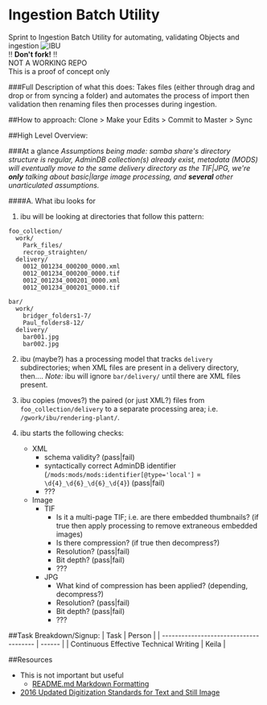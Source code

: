 # Ingestion Batch Utility
Sprint to Ingestion Batch Utility for automating, validating Objects and ingestion
![IBU](http://i.imgur.com/wTI6m0G.png)
<br/>:bangbang: **Don't fork!** :bangbang:<br/>
NOT A WORKING REPO<br/>
This is a proof of concept only

###Full Description of what this does:
  Takes files (either through drag and drop or from syncing a folder) and automates the process
  of import then validation then renaming files then processes during ingestion.

##How to approach:
Clone > Make your Edits > Commit to Master > Sync


##High Level Overview:

###At a glance
*Assumptions being made: samba share's directory structure is regular, AdminDB collection(s) already exist, metadata (MODS) will eventually move to the same delivery directory as the TIF|JPG, we're __only__ talking about basic|large image processing, and __several__ other unarticulated assumptions.*

####A. What ibu looks for

1. ibu will be looking at directories that follow this pattern:

```shell
foo_collection/
  work/
    Park_files/
    recrop_straighten/
  delivery/
    0012_001234_000200_0000.xml
    0012_001234_000200_0000.tif
    0012_001234_000201_0000.xml
    0012_001234_000201_0000.tif

bar/
  work/
    bridger_folders1-7/
    Paul_folders8-12/
  delivery/
    bar001.jpg
    bar002.jpg
```

2. ibu (maybe?) has a processing model that tracks `delivery` subdirectories; when XML files are present in a delivery directory, then.... *Note:* ibu will ignore `bar/delivery/` until there are XML files present.
 
3. ibu copies (moves?) the paired (or just XML?) files from `foo_collection/delivery` to a separate processing area; i.e. `/gwork/ibu/rendering-plant/`.

4. ibu starts the following checks:
	* XML
		* schema validity? (pass|fail)
		* syntactically correct AdminDB identifier (`/mods:mods/mods:identifier[@type='local']` = `\d{4}_\d{6}_\d{6}_\d{4}`) (pass|fail)
		* ???
	* Image
		* TIF 
			* Is it a multi-page TIF; i.e. are there embedded thumbnails? (if true then apply processing to remove extraneous embedded images)
			* Is there compression? (if true then decompress?)
			* Resolution? (pass|fail)
			* Bit depth? (pass|fail)
			* ???
		* JPG
			* What kind of compression has been applied? (depending, decompress?)
			* Resolution? (pass|fail)
			* Bit depth? (pass|fail)
			* ???


##Task Breakdown/Signup:
| Task                                   | Person |
| -------------------------------------- | ------ |
| Continuous Effective Technical Writing | Keila  |


##Resources
* This is not important but useful
	* [README.md Markdown Formatting](https://guides.github.com/features/mastering-markdown/)
* [2016 Updated Digitization Standards for Text and Still Image](https://wiki.lib.utk.edu/pages/viewpage.action?pageId=11927581)


